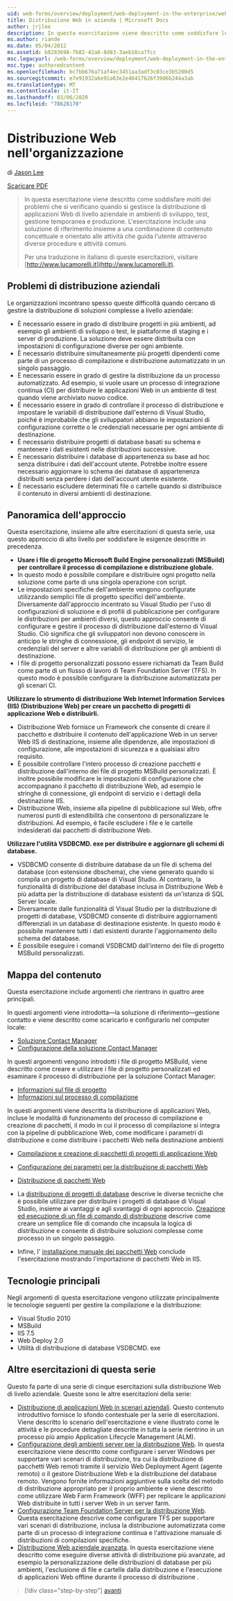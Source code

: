 ```yaml
---
uid: web-forms/overview/deployment/web-deployment-in-the-enterprise/web-deployment-in-the-enterprise
title: Distribuzione Web in azienda | Microsoft Docs
author: jrjlee
description: In questa esercitazione viene descritto come soddisfare le numerose difficolte riscontrate quando si gestisce la distribuzione di applicazioni Web di livello aziendale in devel...
ms.author: riande
ms.date: 05/04/2012
ms.assetid: b8283698-7b82-42a8-8d83-3aeb18ca7fcc
msc.legacyurl: /web-forms/overview/deployment/web-deployment-in-the-enterprise/web-deployment-in-the-enterprise
msc.type: authoredcontent
ms.openlocfilehash: bc7bb676a71af4ec3451aa3adf3c03ce3b5200d5
ms.sourcegitcommit: e7e91932a6e91a63e2e46417626f39d6b244a3ab
ms.translationtype: MT
ms.contentlocale: it-IT
ms.lasthandoff: 03/06/2020
ms.locfileid: "78628170"
---
```

# <a name="web-deployment-in-the-enterprise"></a>Distribuzione Web nell'organizzazione

di [Jason Lee](https://github.com/jrjlee)

[Scaricare PDF](https://msdnshared.blob.core.windows.net/media/MSDNBlogsFS/prod.evol.blogs.msdn.com/CommunityServer.Blogs.Components.WeblogFiles/00/00/00/63/56/8130.DeployingWebAppsInEnterpriseScenarios.pdf)

> In questa esercitazione viene descritto come soddisfare molti dei problemi che si verificano quando si gestisce la distribuzione di applicazioni Web di livello aziendale in ambienti di sviluppo, test, gestione temporanea e produzione. L'esercitazione include una soluzione di riferimento insieme a una combinazione di contenuto concettuale e orientato alle attività che guida l'utente attraverso diverse procedure e attività comuni.
> 
> Per una traduzione in italiano di queste esercitazioni, visitare [http://www.lucamorelli.it](http://www.lucamorelli.it).

## <a name="enterprise-deployment-challenges"></a>Problemi di distribuzione aziendali

Le organizzazioni incontrano spesso queste difficoltà quando cercano di gestire la distribuzione di soluzioni complesse a livello aziendale:

- È necessario essere in grado di distribuire progetti in più ambienti, ad esempio gli ambienti di sviluppo o test, le piattaforme di staging e i server di produzione. La soluzione deve essere distribuita con impostazioni di configurazione diverse per ogni ambiente.
- È necessario distribuire simultaneamente più progetti dipendenti come parte di un processo di compilazione e distribuzione automatizzato in un singolo passaggio.
- È necessario essere in grado di gestire la distribuzione da un processo automatizzato. Ad esempio, si vuole usare un processo di integrazione continua (CI) per distribuire le applicazioni Web in un ambiente di test quando viene archiviato nuovo codice.
- È necessario essere in grado di controllare il processo di distribuzione e impostare le variabili di distribuzione dall'esterno di Visual Studio, poiché è improbabile che gli sviluppatori abbiano le impostazioni di configurazione corrette o le credenziali necessarie per ogni ambiente di destinazione.
- È necessario distribuire progetti di database basati su schema e mantenere i dati esistenti nelle distribuzioni successive.
- È necessario distribuire i database di appartenenza su base ad hoc senza distribuire i dati dell'account utente. Potrebbe inoltre essere necessario aggiornare lo schema dei database di appartenenza distribuiti senza perdere i dati dell'account utente esistente.
- È necessario escludere determinati file o cartelle quando si distribuisce il contenuto in diversi ambienti di destinazione.

## <a name="overview-of-approach"></a>Panoramica dell'approccio

Questa esercitazione, insieme alle altre esercitazioni di questa serie, usa questo approccio di alto livello per soddisfare le esigenze descritte in precedenza.

- **Usare i file di progetto Microsoft Build Engine personalizzati (MSBuild) per controllare il processo di compilazione e distribuzione globale.**
- In questo modo è possibile compilare e distribuire ogni progetto nella soluzione come parte di una singola operazione con script.
- Le impostazioni specifiche dell'ambiente vengono configurate utilizzando semplici file di progetto specifici dell'ambiente. Diversamente dall'approccio incentrato su Visual Studio per l'uso di configurazioni di soluzione e di profili di pubblicazione per configurare le distribuzioni per ambienti diversi, questo approccio consente di configurare e gestire il processo di distribuzione dall'esterno di Visual Studio. Ciò significa che gli sviluppatori non devono conoscere in anticipo le stringhe di connessione, gli endpoint di servizio, le credenziali del server e altre variabili di distribuzione per gli ambienti di destinazione.
- I file di progetto personalizzati possono essere richiamati da Team Build come parte di un flusso di lavoro di Team Foundation Server (TFS). In questo modo è possibile configurare la distribuzione automatizzata per gli scenari CI.

**Utilizzare lo strumento di distribuzione Web Internet Information Services (IIS) (Distribuzione Web) per creare un pacchetto di progetti di applicazione Web e distribuirli.**

- Distribuzione Web fornisce un Framework che consente di creare il pacchetto e distribuire il contenuto dell'applicazione Web in un server Web IIS di destinazione, insieme alle dipendenze, alle impostazioni di configurazione, alle impostazioni di sicurezza e a qualsiasi altro requisito.
- È possibile controllare l'intero processo di creazione pacchetti e distribuzione dall'interno dei file di progetto MSBuild personalizzati. È inoltre possibile modificare le impostazioni di configurazione che accompagnano il pacchetto di distribuzione Web, ad esempio le stringhe di connessione, gli endpoint di servizio e i dettagli della destinazione IIS.
- Distribuzione Web, insieme alla pipeline di pubblicazione sul Web, offre numerosi punti di estendibilità che consentono di personalizzare le distribuzioni. Ad esempio, è facile escludere i file e le cartelle indesiderati dai pacchetti di distribuzione Web.

**Utilizzare l'utilità VSDBCMD. exe per distribuire e aggiornare gli schemi di database.**

- VSDBCMD consente di distribuire database da un file di schema del database (con estensione dbschema), che viene generato quando si compila un progetto di database di Visual Studio. Al contrario, la funzionalità di distribuzione del database inclusa in Distribuzione Web è più adatta per la distribuzione di database esistenti da un'istanza di SQL Server locale.
- Diversamente dalle funzionalità di Visual Studio per la distribuzione di progetti di database, VSDBCMD consente di distribuire aggiornamenti differenziali in un database di destinazione esistente. In questo modo è possibile mantenere tutti i dati esistenti durante l'aggiornamento dello schema del database.
- È possibile eseguire i comandi VSDBCMD dall'interno dei file di progetto MSBuild personalizzati.

## <a name="content-map"></a>Mappa del contenuto

Questa esercitazione include argomenti che rientrano in quattro aree principali.

In questi argomenti viene introdotta&#x2014;la soluzione di riferimento&#x2014;gestione contatto e viene descritto come scaricarlo e configurarlo nel computer locale:

- [Soluzione Contact Manager](the-contact-manager-solution.md)
- [Configurazione della soluzione Contact Manager](setting-up-the-contact-manager-solution.md)

In questi argomenti vengono introdotti i file di progetto MSBuild, viene descritto come creare e utilizzare i file di progetto personalizzati ed esaminare il processo di distribuzione per la soluzione Contact Manager:

- [Informazioni sul file di progetto](understanding-the-project-file.md)
- [Informazioni sul processo di compilazione](understanding-the-build-process.md)

In questi argomenti viene descritta la distribuzione di applicazioni Web, incluse le modalità di funzionamento del processo di compilazione e creazione di pacchetti, il modo in cui il processo di compilazione si integra con la pipeline di pubblicazione Web, come modificare i parametri di distribuzione e come distribuire i pacchetti Web nella destinazione ambienti

- [Compilazione e creazione di pacchetti di progetti di applicazione Web](building-and-packaging-web-application-projects.md)
- [Configurazione dei parametri per la distribuzione di pacchetti Web](configuring-parameters-for-web-package-deployment.md)
- [Distribuzione di pacchetti Web](deploying-web-packages.md)

- La [distribuzione di progetti di database](deploying-database-projects.md) descrive le diverse tecniche che è possibile utilizzare per distribuire i progetti di database di Visual Studio, insieme ai vantaggi e agli svantaggi di ogni approccio. [Creazione ed esecuzione di un file di comando di distribuzione](creating-and-running-a-deployment-command-file.md) descrive come creare un semplice file di comando che incapsula la logica di distribuzione e consente di distribuire soluzioni complesse come processo in un singolo passaggio.
- Infine, l' [installazione manuale dei pacchetti Web](manually-installing-web-packages.md) conclude l'esercitazione mostrando l'importazione di pacchetti Web in IIS.

## <a name="key-technologies"></a>Tecnologie principali

Negli argomenti di questa esercitazione vengono utilizzate principalmente le tecnologie seguenti per gestire la compilazione e la distribuzione:

- Visual Studio 2010
- MSBuild
- IIS 7.5
- Web Deploy 2.0
- Utilità di distribuzione di database VSDBCMD. exe

## <a name="other-tutorials-in-this-series"></a>Altre esercitazioni di questa serie

Questo fa parte di una serie di cinque esercitazioni sulla distribuzione Web di livello aziendale. Queste sono le altre esercitazioni della serie:

- [Distribuzione di applicazioni Web in scenari aziendali](../deploying-web-applications-in-enterprise-scenarios/deploying-web-applications-in-enterprise-scenarios.md). Questo contenuto introduttivo fornisce lo sfondo contestuale per la serie di esercitazioni. Viene descritto lo scenario dell'esercitazione e viene illustrato come le attività e le procedure dettagliate descritte in tutta la serie rientrino in un processo più ampio Application Lifecycle Management (ALM).
- [Configurazione degli ambienti server per la distribuzione Web](../configuring-server-environments-for-web-deployment/configuring-server-environments-for-web-deployment.md). In questa esercitazione viene descritto come configurare i server Windows per supportare vari scenari di distribuzione, tra cui la distribuzione di pacchetti Web remoti tramite il servizio Web Deployment Agent (agente remoto) o il gestore Distribuzione Web e la distribuzione del database remoto. Vengono fornite informazioni aggiuntive sulla scelta del metodo di distribuzione appropriato per il proprio ambiente e viene descritto come utilizzare Web Farm Framework (WFF) per replicare le applicazioni Web distribuite in tutti i server Web in un server farm.
- [Configurazione Team Foundation Server per la distribuzione Web](../configuring-team-foundation-server-for-web-deployment/configuring-team-foundation-server-for-web-deployment.md). Questa esercitazione descrive come configurare TFS per supportare vari scenari di distribuzione, inclusa la distribuzione automatizzata come parte di un processo di integrazione continua e l'attivazione manuale di distribuzioni di compilazioni specifiche.
- [Distribuzione Web aziendale avanzata](../advanced-enterprise-web-deployment/advanced-enterprise-web-deployment.md). In questa esercitazione viene descritto come eseguire diverse attività di distribuzione più avanzate, ad esempio la personalizzazione delle distribuzioni di database per più ambienti, l'esclusione di file e cartelle dalla distribuzione e l'esecuzione di applicazioni Web offline durante il processo di distribuzione .

> [!div class="step-by-step"]
> [avanti](the-contact-manager-solution.md)
